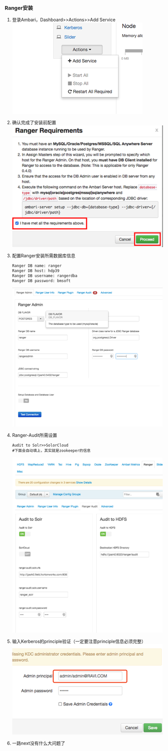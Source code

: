 ### Ranger安装

1. 登录Ambari，Dashboard&gt;&gt;Actions&gt;&gt;Add Service  
   ![](/assets/findRanger.png)

2. 确认完成了安装前配置  
   ![](/assets/rangerEnsure.png)

3. 配置Ranger安装所需数据库信息

   ```
   Ranger DB name: ranger
   Ranger DB host: hdp39
   Ranger DB username: rangerdba
   Ranger DB password: bmsoft
   ```

   ![](/assets/rangerPostgre.png)

4. Ranger-Audit所需设置
   ```
   Audit to Solr>>SolorCloud
   #下面会自动填上，其实就是zookeeper的信息   
   ```
   ![](/assets/rangerAudit.png)

1. 输入Kerberos的principle验证（一定要注意principle信息必须完整）  
   ![](/assets/ranger_kerberos.png)

2. 一路next没有什么大问题了



